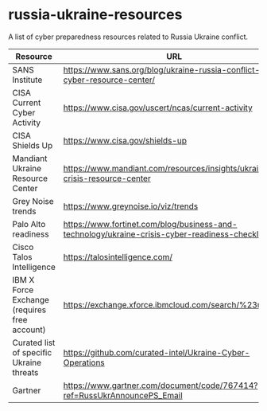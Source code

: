 # russia-ukraine-resources
A list of cyber preparedness resources related to Russia Ukraine conflict.

| Resource  | URL  |  
| ------- | ------- |
| SANS Institute | https://www.sans.org/blog/ukraine-russia-conflict-cyber-resource-center/  |
| CISA Current Cyber Activity | https://www.cisa.gov/uscert/ncas/current-activity |
| CISA Shields Up | https://www.cisa.gov/shields-up   |  
| Mandiant Ukraine Resource Center | https://www.mandiant.com/resources/insights/ukraine-crisis-resource-center  |  
| Grey Noise trends | https://www.greynoise.io/viz/trends  |
| Palo Alto readiness | https://www.fortinet.com/blog/business-and-technology/ukraine-crisis-cyber-readiness-checklist  |
| Cisco Talos Intelligence | https://talosintelligence.com/  |
| IBM X Force Exchange  (requires free account) | https://exchange.xforce.ibmcloud.com/search/%23ukraine | 
| Curated list of specific Ukraine threats | https://github.com/curated-intel/Ukraine-Cyber-Operations | 
| Gartner | https://www.gartner.com/document/code/767414?ref=RussUkrAnnouncePS_Email |
